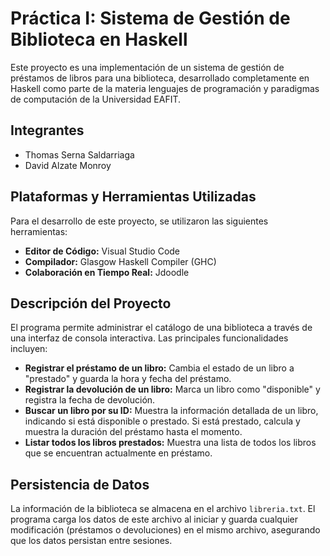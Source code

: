 # Práctica I: Sistema de Gestión de Biblioteca en Haskell

Este proyecto es una implementación de un sistema de gestión de préstamos de libros para una biblioteca, desarrollado completamente en Haskell como parte de la materia lenguajes de programación y paradigmas de computación de la Universidad EAFIT.

## Integrantes

* Thomas Serna Saldarriaga
* David Alzate Monroy

## Plataformas y Herramientas Utilizadas

Para el desarrollo de este proyecto, se utilizaron las siguientes herramientas:

* **Editor de Código:** Visual Studio Code
* **Compilador:** Glasgow Haskell Compiler (GHC)
* **Colaboración en Tiempo Real:** Jdoodle

## Descripción del Proyecto

El programa permite administrar el catálogo de una biblioteca a través de una interfaz de consola interactiva. Las principales funcionalidades incluyen:

* **Registrar el préstamo de un libro:** Cambia el estado de un libro a "prestado" y guarda la hora y fecha del préstamo.
* **Registrar la devolución de un libro:** Marca un libro como "disponible" y registra la fecha de devolución.
* **Buscar un libro por su ID:** Muestra la información detallada de un libro, indicando si está disponible o prestado. Si está prestado, calcula y muestra la duración del préstamo hasta el momento.
* **Listar todos los libros prestados:** Muestra una lista de todos los libros que se encuentran actualmente en préstamo.

## Persistencia de Datos

La información de la biblioteca se almacena en el archivo `libreria.txt`. El programa carga los datos de este archivo al iniciar y guarda cualquier modificación (préstamos o devoluciones) en el mismo archivo, asegurando que los datos persistan entre sesiones.